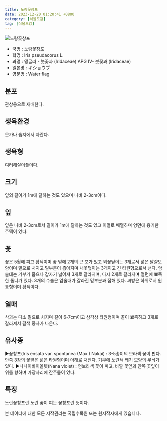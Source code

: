 ```yaml
---
title: 노랑꽃창포
date: 2023-12-20 01:20:41 +0800
category: [식물도감]
tag: [식물도감]
---
```




![노랑꽃창포](/fileUpload/plants/basic/Iridaceae/Iris/15243/1_th2.JPG)
- 국명 : 노랑꽃창포
- 학명 : Iris pseudacorus L.
- 과명 : 앵글러 - 붓꽃과 (Iridaceae) APG Ⅳ- 붓꽃과 (Iridaceae)
- 일본명 : キショウブ
- 영문명 : Water flag


## 분포
관상용으로 재배한다.
## 생육환경
못가나 습지에서 자란다.
## 생육형
여러해살이풀이다.
## 크기
잎의 길이가 1m에 달하는 것도 있으며 나비 2-3cm이다.
## 잎
잎은 나비 2-3cm로서 길이가 1m에 달하는 것도 있고 이열로 배열하며 양면에 융기한 주맥이 있다.
## 꽃
꽃은 5월에 피고 황색이며 꽃 밑에 2개의 큰 포가 있고 외꽃덮이는 3개로서 넓은 달걀모양이며 밑으로 처지고 밑부분이 좁아지며 내꽃덮이는 3개이고 긴 타원형으로서 선다. 암술대는 기부가 좁으나 갑자기 넓어져 3개로 갈라지며, 다시 2개로 갈라지며 열편에 뾰족한 톱니가 있다. 3개의 수술은 암술대가 갈라진 밑부분과 접해 있다. 씨방은 하위로서 원통형이며 황색이다.
## 열매
삭과는 다소 밑으로 처지며 길이 6-7cm이고 삼각상 타원형이며 끝이 뾰족하고 3개로 갈라져서 갈색 종자가 나온다.
## 유사종
▶꽃창포(Iris ensata var. spontanea (Max.) Nakai) : 3-5송이의 보라색 꽃이 핀다. 안쪽 3장의 꽃잎은 넓은 타원형이며 아래로 처진다. 기부에 노란색 쐐기 모양의 무늬가 있다.▶나나이바이올렛(Nana violet) : 연보라색 꽃이 피고, 바깥 꽃잎과 안쪽 꽃잎이 위를 향하며 가장자리에 잔주름이 있다.
## 특징
노란꽃창포란 노란 꽃이 피는 꽃창포란 뜻이다.






본 데이터에 대한 모든 저작권리는 국립수목원 또는 원저작자에게 있습니다.
